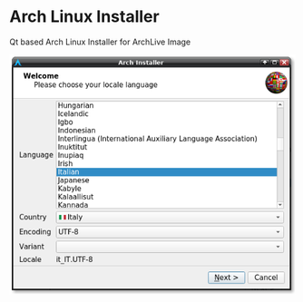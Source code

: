 # Arch Linux Installer
Qt based Arch Linux Installer for ArchLive Image

![Screenshot](arch-installer.png)

